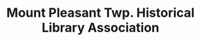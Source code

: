 ---
layout: repo
title: "Mount Pleasant Twp. Historical Library Association"
id: 13813
permalink: repos/13813/
---